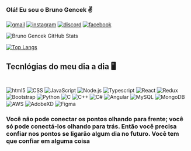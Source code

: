 ### Olá! Eu sou o Bruno Gencek ✌️
[![gmail](https://img.shields.io/badge/Gmail-D14836?style=for-the-badge&logo=gmail&logoColor=white)](bruno.josco@gmail.com)
[![instagram](https://img.shields.io/badge/Instagram-E4405F?style=for-the-badge&logo=instagram&logoColor=white)](https://www.instagram.com/bruhnno182/)
[![discord](https://img.shields.io/badge/Discord-7289DA?style=for-the-badge&logo=discord&logoColor=white)](Xcuse#2631)
[![facebook](https://img.shields.io/badge/Facebook-1877F2?style=for-the-badge&logo=facebook&logoColor=white)](https://www.facebook.com/brunnogcosta/)

![Bruno Gencek GitHub Stats](https://github-readme-stats.vercel.app/api?username=bruhgen&show_icons=true&theme=radical)


[![Top Langs](https://github-readme-stats.vercel.app/api/top-langs/?username=bruhgen)](https://github.com/anuraghazra/github-readme-stats)







## Tecnlógias do meu dia a dia 🖥️

<div style="display: inline_block"><br/>
    <img align ="center" ali alt= "html5" src="https://img.shields.io/badge/HTML5-E34F26?style=for-the-badge&logo=html5&logoColor=white"/>
    <img align ="center" ali alt= "CSS" src="https://img.shields.io/badge/CSS-239120?&style=for-the-badge&logo=css3&logoColor=white"/>
    <img align ="center" ali alt= "JavaScript" src="https://img.shields.io/badge/JavaScript-F7DF1E?style=for-the-badge&logo=javascript&logoColor=black"/>
    <img align ="center" ali alt= "Node.js" src="https://img.shields.io/badge/Node.js-43853D?style=for-the-badge&logo=node.js&logoColor=white"/>
    <img align ="center" ali alt= "Typescript" src="https://img.shields.io/badge/TypeScript-007ACC?style=for-the-badge&logo=typescript&logoColor=white"/>
    <img align ="center" ali alt= "React" src="https://img.shields.io/badge/React-20232A?style=for-the-badge&logo=react&logoColor=61DAFB"/>
    <img align ="center" ali alt= "Redux" src="https://img.shields.io/badge/Redux-593D88?style=for-the-badge&logo=redux&logoColor=white"/>
    <img align ="center" ali alt= "Bootstrap" src="https://img.shields.io/badge/Bootstrap-563D7C?style=for-the-badge&logo=bootstrap&logoColor=white"/> 
    <img align ="center" ali alt= "Python" src="https://img.shields.io/badge/Python-14354C?style=for-the-badge&logo=python&logoColor=white"/>
    <img align ="center" ali alt= "C" src="https://img.shields.io/badge/C-00599C?style=for-the-badge&logo=c&logoColor=white"/>
    <img align ="center" ali alt= "C++" src="https://img.shields.io/badge/C%2B%2B-00599C?style=for-the-badge&logo=c%2B%2B&logoColor=white"/>
    <img align ="center" ali alt= "C#" src="https://img.shields.io/badge/C%23-239120?style=for-the-badge&logo=c-sharp&logoColor=white"/>
    <img align ="center" ali alt= "Angular" src="https://img.shields.io/badge/Angular-DD0031?style=for-the-badge&logo=angular&logoColor=white"/>
    <img align ="center" ali alt= "MySQL" src="https://img.shields.io/badge/MySQL-00000F?style=for-the-badge&logo=mysql&logoColor=white"/>
    <img align ="center" ali alt= "MongoDB" src="https://img.shields.io/badge/MongoDB-4EA94B?style=for-the-badge&logo=mongodb&logoColor=white"/>
    <img align ="center" ali alt= "AWS" src="https://img.shields.io/badge/Amazon_AWS-232F3E?style=for-the-badge&logo=amazon-aws&logoColor=white"/>
    <img align ="center" ali alt= "AdobeXD" src="https://img.shields.io/badge/Adobe%20XD-470137?style=for-the-badge&logo=Adobe%20XD&logoColor=#FF61F6"/>
    <img align ="center" ali alt= "Figma" src="https://img.shields.io/badge/Figma-F24E1E?style=for-the-badge&logo=figma&logoColor=white"/>
</div>




### Você não pode conectar os pontos olhando para frente; você só pode conectá-los olhando para trás. Então você precisa confiar nos pontos se ligarão algum dia no futuro. Você tem que confiar em alguma coisa
